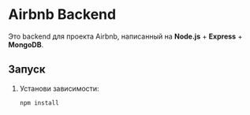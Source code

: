 # Airbnb Backend

Это backend для проекта Airbnb, написанный на **Node.js** + **Express** + **MongoDB**.

## Запуск

1. Установи зависимости:
   ```sh
   npm install
